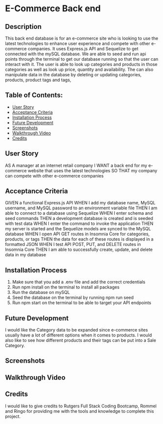# E-Commerce Back end

## Description
This back end database is for an e-commerce site who is looking to use the latest technologies to enhance user experience and compete with other e-commerce companies. It uses Express.js API and Sequelize to get connected with the mySQL database. We are able to seed and run api points through the terminal to get our database running so that the user can interact with it. The user is able to look up categories and products in those categories as well as look up price, quantity and availability. The can also manipulate data in the database by deleting or updating categories, products, product tags and tags, 

## Table of Contents:
- [User Story](#User-Story)
- [Acceptance Criteria](#Acceptance-Criteria)
- [Installation Process](#Installation-Process)
- [Future Development](#Future-Development)
- [Screenshots](#Screenshots)
- [Walkthrough Video](#Walkthrough-Video)
- [Credits](#Credits)

## User Story
AS A manager at an internet retail company
I WANT a back end for my e-commerce website that uses the latest technologies
SO THAT my company can compete with other e-commerce companies

## Acceptance Criteria
GIVEN a functional Express.js API
WHEN I add my database name, MySQL username, and MySQL password to an environment variable file
THEN I am able to connect to a database using Sequelize
WHEN I enter schema and seed commands
THEN a development database is created and is seeded with test data
WHEN I enter the command to invoke the application
THEN my server is started and the Sequelize models are synced to the MySQL database
WHEN I open API GET routes in Insomnia Core for categories, products, or tags
THEN the data for each of these routes is displayed in a formatted JSON
WHEN I test API POST, PUT, and DELETE routes in Insomnia Core
THEN I am able to successfully create, update, and delete data in my database

## Installation Process
1. Make sure that you add a .env file and add the correct credentials 
2. Run npm install on the terminal to install all packages
3. Run the database on mySQL
4. Seed the database on the terminal by running npm run seed
5. Run npm start on the terminal to be able to target your API endpoints

## Future Development
I would like the Category data to be expanded since e-commerce sites usually have a lot of different options when it comes to products. I would also like to see how different products and their tags can be put into a Sale Category.

## Screenshots


## Walkthrough Video


## Credits
I would like to give credits to Rutgers Full Stack Coding Bootcamp, Rommel and Ringo for providing me with the tools and knowledge to complete this project.
